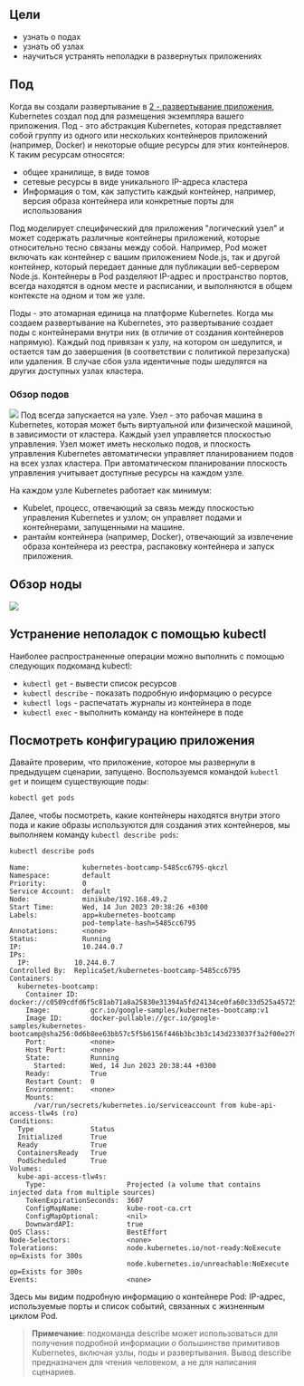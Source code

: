 ## Цели
- узнать о подах
- узнать об узлах
- научиться устранять неполадки в развернутых приложениях

## Под
Когда вы создали развертывание в [2 - развертывание приложения](2%20-%20развертывание%20приложения.md), Kubernetes создал под для размещения экземпляра вашего приложения.
Под - это абстракция Kubernetes, которая представляет собой группу из одного или нескольких контейнеров приложений (например, Docker) и некоторые общие ресурсы для этих контейнеров. 
К таким ресурсам относятся:
- общее хранилище, в виде томов
- сетевые ресурсы в виде уникального IP-адреса кластера
- Информация о том, как запустить каждый контейнер, например, версия образа контейнера или конкретные порты для использования

Под моделирует специфический для приложения "логический узел" и может содержать различные контейнеры приложений, которые относительно тесно связаны между собой. Например, Pod может включать как контейнер с вашим приложением Node.js, так и другой контейнер, который передает данные для публикации веб-сервером Node.js. Контейнеры в Pod разделяют IP-адрес и пространство портов, всегда находятся в одном месте и расписании, и выполняются в общем контексте на одном и том же узле.

Поды - это атомарная единица на платформе Kubernetes. Когда мы создаем развертывание на Kubernetes, это развертывание создает поды с контейнерами внутри них (в отличие от создания контейнеров напрямую). Каждый под привязан к узлу, на котором он шедулится, и остается там до завершения (в соответствии с политикой перезапуска) или удаления. В случае сбоя узла идентичные поды шедулятся на других доступных узлах кластера.

### Обзор подов
![](Pasted%20image%2020230614211946.png)
Под всегда запускается на узле. Узел - это рабочая машина в Kubernetes, которая может быть виртуальной или физической машиной, в зависимости от кластера. Каждый узел управляется плоскостью управления. Узел может иметь несколько подов, и плоскость управления Kubernetes автоматически управляет планированием подов на всех узлах кластера. При автоматическом планировании плоскость управления учитывает доступные ресурсы на каждом узле.

На каждом узле Kubernetes работает как минимум:
- Kubelet, процесс, отвечающий за связь между плоскостью управления Kubernetes и узлом; он управляет подами и контейнерами, запущенными на машине.
- рантайм контейнера (например, Docker), отвечающий за извлечение образа контейнера из реестра, распаковку контейнера и запуск приложения.
## Обзор ноды
![](Pasted%20image%2020230614213252.png)
## Устранение неполадок с помощью kubectl
Наиболее распространенные операции можно выполнить с помощью следующих подкоманд kubectl:
- `kubectl get` - вывести список ресурсов
- `kubectl describe` - показать подробную информацию о ресурсе
- `kubectl logs` - распечатать журналы из контейнера в поде
- `kubectl exec` - выполнить команду на контейнере в поде

## Посмотреть конфигурацию приложения

Давайте проверим, что приложение, которое мы развернули в предыдущем сценарии, запущено. Воспользуемся командой `kubectl get` и поищем существующие поды:
```bash
kobectl get pods
```

Далее, чтобы посмотреть, какие контейнеры находятся внутри этого пода и какие образы используются для создания этих контейнеров, мы выполняем команду `kubectl describe pods`:

```bash
kubectl describe pods
```

```
Name:             kubernetes-bootcamp-5485cc6795-qkczl
Namespace:        default
Priority:         0
Service Account:  default
Node:             minikube/192.168.49.2
Start Time:       Wed, 14 Jun 2023 20:38:26 +0300
Labels:           app=kubernetes-bootcamp
                  pod-template-hash=5485cc6795
Annotations:      <none>
Status:           Running
IP:               10.244.0.7
IPs:
  IP:           10.244.0.7
Controlled By:  ReplicaSet/kubernetes-bootcamp-5485cc6795
Containers:
  kubernetes-bootcamp:
    Container ID:   docker://c0509cdfd6f5c81ab71a8a25830e31394a5fd24134ce0fa60c33d525a4572551
    Image:          gcr.io/google-samples/kubernetes-bootcamp:v1
    Image ID:       docker-pullable://gcr.io/google-samples/kubernetes-bootcamp@sha256:0d6b8ee63bb57c5f5b6156f446b3bc3b3c143d233037f3a2f00e279c8fcc64af
    Port:           <none>
    Host Port:      <none>
    State:          Running
      Started:      Wed, 14 Jun 2023 20:38:44 +0300
    Ready:          True
    Restart Count:  0
    Environment:    <none>
    Mounts:
      /var/run/secrets/kubernetes.io/serviceaccount from kube-api-access-tlw4s (ro)
Conditions:
  Type              Status
  Initialized       True 
  Ready             True 
  ContainersReady   True 
  PodScheduled      True 
Volumes:
  kube-api-access-tlw4s:
    Type:                    Projected (a volume that contains injected data from multiple sources)
    TokenExpirationSeconds:  3607
    ConfigMapName:           kube-root-ca.crt
    ConfigMapOptional:       <nil>
    DownwardAPI:             true
QoS Class:                   BestEffort
Node-Selectors:              <none>
Tolerations:                 node.kubernetes.io/not-ready:NoExecute op=Exists for 300s
                             node.kubernetes.io/unreachable:NoExecute op=Exists for 300s
Events:                      <none>
```
Здесь мы видим подробную информацию о контейнере Pod: IP-адрес, используемые порты и список событий, связанных с жизненным циклом Pod.

> **Примечание**: подкоманда describe может использоваться для получения подробной информации о большинстве примитивов Kubernetes, включая узлы, поды и развертывания. Вывод describe предназначен для чтения человеком, а не для написания сценариев.

